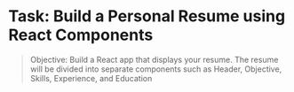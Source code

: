 # Task: Build a Personal Resume using React Components

> Objective: Build a React app that displays your resume. The resume will be divided into separate components such as Header, Objective, Skills, Experience, and Education